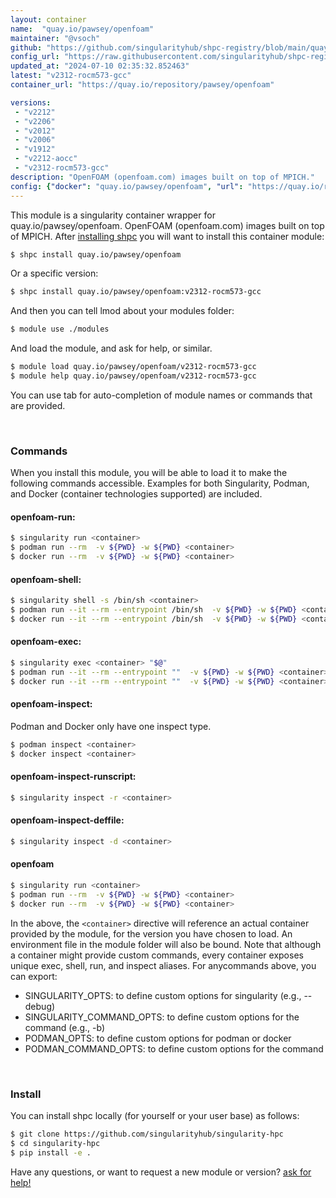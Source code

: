 ```yaml
---
layout: container
name:  "quay.io/pawsey/openfoam"
maintainer: "@vsoch"
github: "https://github.com/singularityhub/shpc-registry/blob/main/quay.io/pawsey/openfoam/container.yaml"
config_url: "https://raw.githubusercontent.com/singularityhub/shpc-registry/main/quay.io/pawsey/openfoam/container.yaml"
updated_at: "2024-07-10 02:35:32.852463"
latest: "v2312-rocm573-gcc"
container_url: "https://quay.io/repository/pawsey/openfoam"

versions:
 - "v2212"
 - "v2206"
 - "v2012"
 - "v2006"
 - "v1912"
 - "v2212-aocc"
 - "v2312-rocm573-gcc"
description: "OpenFOAM (openfoam.com) images built on top of MPICH."
config: {"docker": "quay.io/pawsey/openfoam", "url": "https://quay.io/repository/pawsey/openfoam", "maintainer": "@alexisespinosa", "description": "OpenFOAM (openfoam.com) images built on top of MPICH.", "latest": {"v2312-rocm573-gcc": "sha256:1f36c091ab61245a31d691911e393c2c1f961fe7b61912ce8a8a8a0dfd973457"}, "tags": {"v2212": "sha256:993e7a71ccc34e23771165b805b9e2990f4969ebb7f5fde5aa26682635ef1699", "v2206": "sha256:eb1166003db57a4bae6de89d174425ec09009d65ffa5e1c89966e8cc42700be3", "v2012": "sha256:412a76a50084e80cc781ac8f53385c5cfe5f80d6e9917236b128c73c856ee269", "v2006": "sha256:c04e6d3df9051777c06b73e4fbcc404be75c721e9f0def0eda3598c031ecb766", "v1912": "sha256:69c1fe483dd44a8797620a5132492aadab3dba5ce322af8c1605fd23965676e1", "v2212-aocc": "sha256:3815e9eaa2584ec803fa64038b26587fc53a32d3d7aee30b6cd70c5ad928d0de", "v2312-rocm573-gcc": "sha256:1f36c091ab61245a31d691911e393c2c1f961fe7b61912ce8a8a8a0dfd973457"}, "overrides": {"v2212": "aliases/v2212.yaml", "v2206": "aliases/v2206.yaml", "v2012": "aliases/v2012.yaml", "v2006": "aliases/v2006.yaml", "v1912": "aliases/v1912.yaml"}}
---
```


This module is a singularity container wrapper for quay.io/pawsey/openfoam.
OpenFOAM (openfoam.com) images built on top of MPICH.
After [installing shpc](#install) you will want to install this container module:


```bash
$ shpc install quay.io/pawsey/openfoam
```

Or a specific version:

```bash
$ shpc install quay.io/pawsey/openfoam:v2312-rocm573-gcc
```

And then you can tell lmod about your modules folder:

```bash
$ module use ./modules
```

And load the module, and ask for help, or similar.

```bash
$ module load quay.io/pawsey/openfoam/v2312-rocm573-gcc
$ module help quay.io/pawsey/openfoam/v2312-rocm573-gcc
```

You can use tab for auto-completion of module names or commands that are provided.

<br>

### Commands

When you install this module, you will be able to load it to make the following commands accessible.
Examples for both Singularity, Podman, and Docker (container technologies supported) are included.

#### openfoam-run:

```bash
$ singularity run <container>
$ podman run --rm  -v ${PWD} -w ${PWD} <container>
$ docker run --rm  -v ${PWD} -w ${PWD} <container>
```

#### openfoam-shell:

```bash
$ singularity shell -s /bin/sh <container>
$ podman run --it --rm --entrypoint /bin/sh  -v ${PWD} -w ${PWD} <container>
$ docker run --it --rm --entrypoint /bin/sh  -v ${PWD} -w ${PWD} <container>
```

#### openfoam-exec:

```bash
$ singularity exec <container> "$@"
$ podman run --it --rm --entrypoint ""  -v ${PWD} -w ${PWD} <container> "$@"
$ docker run --it --rm --entrypoint ""  -v ${PWD} -w ${PWD} <container> "$@"
```

#### openfoam-inspect:

Podman and Docker only have one inspect type.

```bash
$ podman inspect <container>
$ docker inspect <container>
```

#### openfoam-inspect-runscript:

```bash
$ singularity inspect -r <container>
```

#### openfoam-inspect-deffile:

```bash
$ singularity inspect -d <container>
```



#### openfoam

```bash
$ singularity run <container>
$ podman run --rm  -v ${PWD} -w ${PWD} <container>
$ docker run --rm  -v ${PWD} -w ${PWD} <container>
```


In the above, the `<container>` directive will reference an actual container provided
by the module, for the version you have chosen to load. An environment file in the
module folder will also be bound. Note that although a container
might provide custom commands, every container exposes unique exec, shell, run, and
inspect aliases. For anycommands above, you can export:

 - SINGULARITY_OPTS: to define custom options for singularity (e.g., --debug)
 - SINGULARITY_COMMAND_OPTS: to define custom options for the command (e.g., -b)
 - PODMAN_OPTS: to define custom options for podman or docker
 - PODMAN_COMMAND_OPTS: to define custom options for the command

<br>

### Install

You can install shpc locally (for yourself or your user base) as follows:

```bash
$ git clone https://github.com/singularityhub/singularity-hpc
$ cd singularity-hpc
$ pip install -e .
```

Have any questions, or want to request a new module or version? [ask for help!](https://github.com/singularityhub/singularity-hpc/issues)